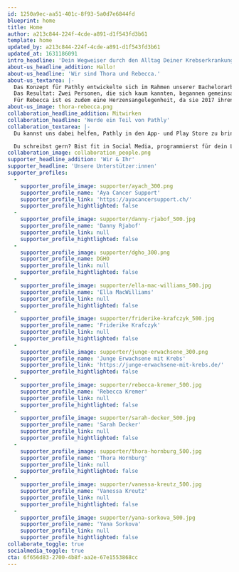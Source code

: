 ```yaml
---
id: 1250a9ec-aa51-401c-8f93-5a0d7e6844fd
blueprint: home
title: Home
author: a213c844-224f-4cde-a891-d1f543fd3b61
template: home
updated_by: a213c844-224f-4cde-a891-d1f543fd3b61
updated_at: 1631186091
intro_headline: 'Dein Wegweiser durch den Alltag Deiner Krebserkrankung'
about-us_headline_addition: Hallo!
about-us_headline: 'Wir sind Thora und Rebecca.'
about-us_textarea: |-
  Das Konzept für Pathly entwickelte sich im Rahmen unserer Bachelorarbeit. Die Idee entstand durch eine Verkettung verschiedener Zufälle: Einem Verein, einer Tram-Fahrt und einem Radiointerview.
  Das Resultat: Zwei Personen, die sich kaum kannten, begannen gemeinsam ein Ziel und einen Wunsch zu verfolgen – eine App zu entwickeln, die Krebspatient:innen in ihrem Alltag unterstützt.
  Für Rebecca ist es zudem eine Herzensangelegenheit, da sie 2017 ihren Papa an Lungenkrebs und 2021 ihren Stiefvater an einen inoperablen Tumor im Kopf verlor. Nur zwei von vielen Gründen, warum es sich um ein Thema handelt, das uns sehr bewegt.
about-us_image: thora-rebecca.png
collaboration_headline_addition: Mitwirken
collaboration_headline: 'Werde ein Teil von Pathly'
collaboration_textarea: |-
  Du kannst uns dabei helfen, Pathly in den App- und Play Store zu bringen! Die Krebs-App befindet sich derzeit noch in der Entstehungsphase, weshalb wir stets auf der Suche nach Unterstützer:innen und neuen Impressionen sind.

  Du schreibst gern? Bist fit in Social Media, programmierst für dein Leben gern, kennst dich mit Finanzierungsmodellen für gemeinnützige Organisationen aus oder hast Bock uns zu sponsern? Wir freuen uns über jede Art der Unterstützung.
collaboration_image: collaboration_people.png
supporter_headline_addition: 'Wir & Ihr'
supporter_headline: 'Unsere Unterstützer:innen'
supporter_profiles:
  -
    supporter_profile_image: supporter/ayach_300.png
    supporter_profile_name: 'Aya Cancer Support'
    supporter_profile_link: 'https://ayacancersupport.ch/'
    supporter_profile_hightlighted: false
  -
    supporter_profile_image: supporter/danny-rjabof_500.jpg
    supporter_profile_name: 'Danny Rjabof'
    supporter_profile_link: null
    supporter_profile_hightlighted: false
  -
    supporter_profile_image: supporter/dgho_300.png
    supporter_profile_name: DGHO
    supporter_profile_link: null
    supporter_profile_hightlighted: false
  -
    supporter_profile_image: supporter/ella-mac-williams_500.jpg
    supporter_profile_name: 'Ella MacWilliams'
    supporter_profile_link: null
    supporter_profile_hightlighted: false
  -
    supporter_profile_image: supporter/friderike-krafczyk_500.jpg
    supporter_profile_name: 'Friderike Krafczyk'
    supporter_profile_link: null
    supporter_profile_hightlighted: false
  -
    supporter_profile_image: supporter/junge-erwachsene_300.png
    supporter_profile_name: 'Junge Erwachsene mit Krebs'
    supporter_profile_link: 'https://junge-erwachsene-mit-krebs.de/'
    supporter_profile_hightlighted: false
  -
    supporter_profile_image: supporter/rebecca-kremer_500.jpg
    supporter_profile_name: 'Rebecca Kremer'
    supporter_profile_link: null
    supporter_profile_hightlighted: false
  -
    supporter_profile_image: supporter/sarah-decker_500.jpg
    supporter_profile_name: 'Sarah Decker'
    supporter_profile_link: null
    supporter_profile_hightlighted: false
  -
    supporter_profile_image: supporter/thora-hornburg_500.jpg
    supporter_profile_name: 'Thora Hornburg'
    supporter_profile_link: null
    supporter_profile_hightlighted: false
  -
    supporter_profile_image: supporter/vanessa-kreutz_500.jpg
    supporter_profile_name: 'Vanessa Kreutz'
    supporter_profile_link: null
    supporter_profile_hightlighted: false
  -
    supporter_profile_image: supporter/yana-sorkova_500.jpg
    supporter_profile_name: 'Yana Sorkova'
    supporter_profile_link: null
    supporter_profile_hightlighted: false
collaborate_toggle: true
socialmedia_toggle: true
cta: 6f656d83-2700-4b8f-aa2e-67e1553868cc
---
```

